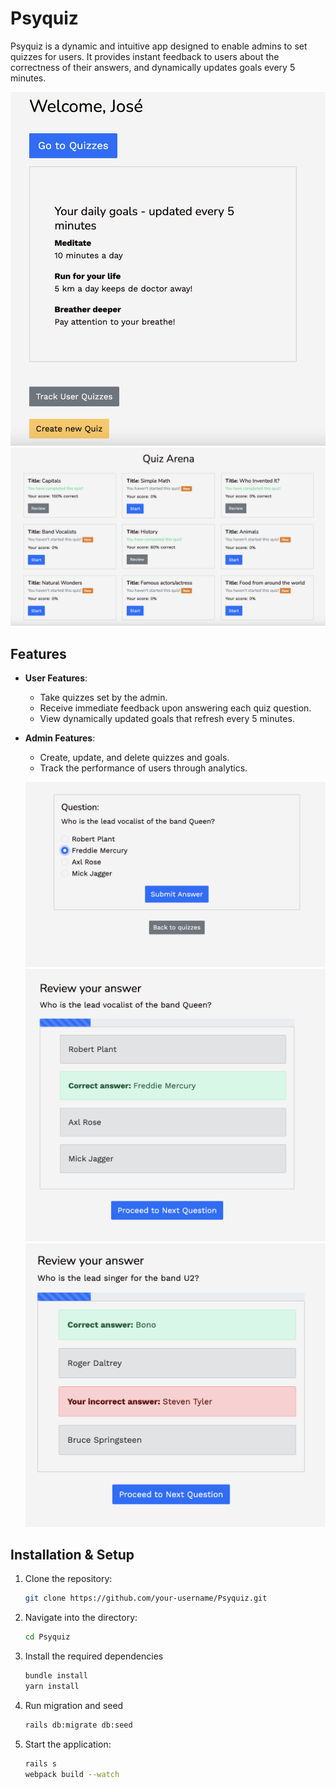 # Psyquiz

Psyquiz is a dynamic and intuitive app designed to enable admins to set quizzes for users. It provides instant feedback to users about the correctness of their answers, and dynamically updates goals every 5 minutes.

![Screenshot](app/assets/images/homepage.png)
![Screenshot](app/assets/images/quiz-arena.png)

## Features

- **User Features**:
  - Take quizzes set by the admin.
  - Receive immediate feedback upon answering each quiz question.
  - View dynamically updated goals that refresh every 5 minutes.

- **Admin Features**:
  - Create, update, and delete quizzes and goals.
  - Track the performance of users through analytics.

  ![Screenshot](app/assets/images/correct-question.png)
  ![Screenshot](app/assets/images/correct-answer.png)
  ![Screenshot](app/assets/images/wrong-answer.png)

## Installation & Setup

1. Clone the repository:
    ```bash
    git clone https://github.com/your-username/Psyquiz.git
    ```

2. Navigate into the directory:
    ```bash
    cd Psyquiz
    ```

3. Install the required dependencies
    ```bash
    bundle install
    yarn install
    ```

3. Run migration and seed
    ```bash
    rails db:migrate db:seed
    ```


4. Start the application:
    ```bash
    rails s
    webpack build --watch
    ```
